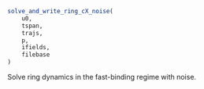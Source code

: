 ```julia
solve_and_write_ring_cX_noise(
    u0,
    tspan,
    trajs,
    p,
    ifields,
    filebase
)

```

Solve ring dynamics in the fast-binding regime with noise.
